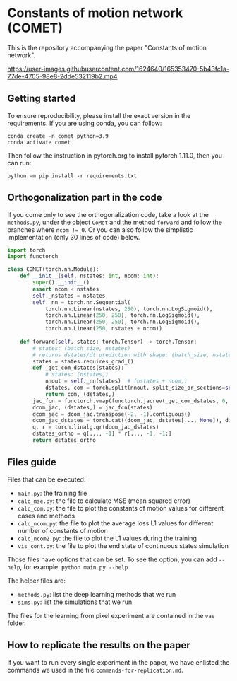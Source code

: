 # Constants of motion network (COMET)

This is the repository accompanying the paper "Constants of motion network".

https://user-images.githubusercontent.com/1624640/165353470-5b43fc1a-77de-4705-98e8-2dde532119b2.mp4

## Getting started

To ensure reproducibility, please install the exact version in the requirements.
If you are using conda, you can follow:

```
conda create -n comet python=3.9
conda activate comet
```
Then follow the instruction in pytorch.org to install pytorch 1.11.0, then you can run:
```
python -m pip install -r requirements.txt
```

## Orthogonalization part in the code

If you come only to see the orthogonalization code, take a look at the `methods.py`, under
the object `CoMet` and the method `forward` and follow the branches where `ncom != 0`.
Or you can also follow the simplistic implementation (only 30 lines of code) below.

```python
import torch
import functorch

class COMET(torch.nn.Module):
    def __init__(self, nstates: int, ncom: int):
        super().__init__()
        assert ncom < nstates
        self._nstates = nstates
        self._nn = torch.nn.Sequential(
            torch.nn.Linear(nstates, 250), torch.nn.LogSigmoid(),
            torch.nn.Linear(250, 250), torch.nn.LogSigmoid(),
            torch.nn.Linear(250, 250), torch.nn.LogSigmoid(),
            torch.nn.Linear(250, nstates + ncom))
    
    def forward(self, states: torch.Tensor) -> torch.Tensor:
        # states: (batch_size, nstates)
        # returns dstates/dt prediction with shape: (batch_size, nstates)
        states = states.requires_grad_()
        def _get_com_dstates(states):
            # states: (nstates,)
            nnout = self._nn(states)  # (nstates + ncom,)
            dstates, com = torch.split(nnout, split_size_or_sections=self._nstates, dim=-1)
            return com, (dstates,)
        jac_fcn = functorch.vmap(functorch.jacrev(_get_com_dstates, 0, has_aux=True))
        dcom_jac, (dstates,) = jac_fcn(states)
        dcom_jac = dcom_jac.transpose(-2, -1).contiguous()
        dcom_jac_dstates = torch.cat((dcom_jac, dstates[..., None]), dim=-1)
        q, r = torch.linalg.qr(dcom_jac_dstates)
        dstates_ortho = q[..., -1] * r[..., -1, -1:]
        return dstates_ortho
```

## Files guide

Files that can be executed:

* `main.py`: the training file
* `calc_mse.py`: the file to calculate MSE (mean squared error)
* `calc_com.py`: the file to plot the constants of motion values for different cases and methods
* `calc_ncom.py`: the file to plot the average loss L1 values for different number of constants of motion
* `calc_ncom2.py`: the file to plot the L1 values during the training
* `vis_cont.py`: the file to plot the end state of continuous states simulation

Those files have options that can be set.
To see the option, you can add `--help`, for example: `python main.py --help`

The helper files are:

* `methods.py`: list the deep learning methods that we run
* `sims.py`: list the simulations that we run

The files for the learning from pixel experiment are contained in the `vae` folder.

## How to replicate the results on the paper

If you want to run every single experiment in the paper, we have enlisted the commands we used in the file `commands-for-replication.md`.

